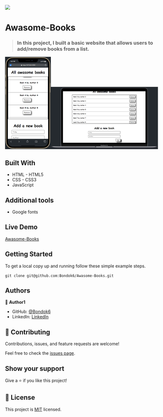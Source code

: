 ![](https://img.shields.io/badge/Microverse-blueviolet)

# Awasome-Books

> ### In this project, I built a basic website that allows users to add/remove books from a list.

<img src="mobile-screenshot.PNG" width="30%" /><img src="desktop-screenshot.PNG" width="70%" />

## Built With

- HTML - HTML5
- CSS - CSS3
- JavaScript

## Additional tools

- Google fonts

## Live Demo

[Awasome-Books](https://bondok6.github.io/Awasome-Books/)

## Getting Started

To get a local copy up and running follow these simple example steps.

`git clone git@github.com:Bondok6/Awasome-Books.git`

## Authors

👤 **Author1**

- GitHub: [@Bondok6](https://github.com/Bondok6)
- LinkedIn: [LinkedIn](https://linkedin.com/in/linkedinhandle)

## 🤝 Contributing

Contributions, issues, and feature requests are welcome!

Feel free to check the [issues page](../../issues/).

## Show your support

Give a ⭐️ if you like this project!

## 📝 License

This project is [MIT](./MIT.md) licensed.
